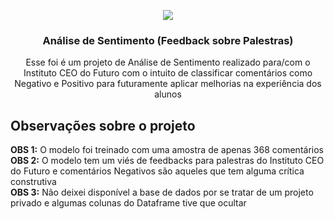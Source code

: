<!-- PROJECT LOGO -->
<p align="center">
  <a href="https://github.com/Gabrielj96/Analise-de-sentimento-feedbacks/">
    <img src="Análise de Sentimento (Feebacks)/faces-sentiment.png">
  </a>

  <h3 align="center">Análise de Sentimento (Feedback sobre Palestras)</h3>

  <p align="center">
    Esse foi é um projeto de Análise de Sentimento realizado para/com o Instituto CEO do Futuro com o intuito de classificar comentários como Negativo e Positivo para futuramente aplicar melhorias na experiência dos alunos
</p>

<!-- ABOUT THE PROJECT -->
## Observações sobre o projeto

**OBS 1:** O modelo foi treinado com uma amostra de apenas 368 comentários<br />
**OBS 2:** O modelo tem um viés de feedbacks para palestras do Instituto CEO do Futuro e comentários Negativos são aqueles que tem alguma crítica construtiva<br />
**OBS 3:** Não deixei disponível a base de dados por se tratar de um projeto privado e algumas colunas do Dataframe tive que ocultar<br />
